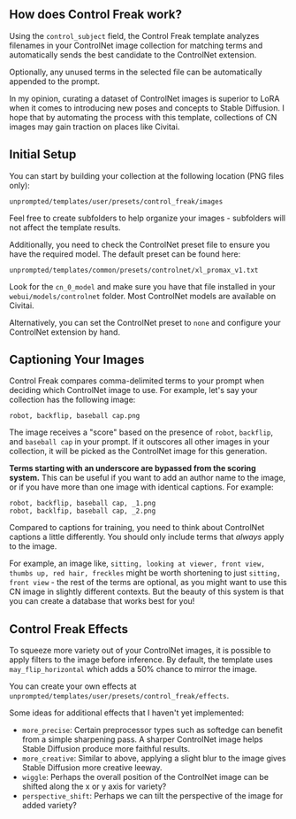 ## How does Control Freak work?

Using the `control_subject` field, the Control Freak template analyzes filenames in your ControlNet image collection for matching terms and automatically sends the best candidate to the ControlNet extension.

Optionally, any unused terms in the selected file can be automatically appended to the prompt.

In my opinion, curating a dataset of ControlNet images is superior to LoRA when it comes to introducing new poses and concepts to Stable Diffusion. I hope that by automating the process with this template, collections of CN images may gain traction on places like Civitai.

## Initial Setup

You can start by building your collection at the following location (PNG files only):

`unprompted/templates/user/presets/control_freak/images`

Feel free to create subfolders to help organize your images - subfolders will not affect the template results.

Additionally, you need to check the ControlNet preset file to ensure you have the required model. The default preset can be found here:

`unprompted/templates/common/presets/controlnet/xl_promax_v1.txt`

Look for the `cn_0_model` and make sure you have that file installed in your `webui/models/controlnet` folder. Most ControlNet models are available on Civitai.

Alternatively, you can set the ControlNet preset to `none` and configure your ControlNet extension by hand.

## Captioning Your Images

Control Freak compares comma-delimited terms to your prompt when deciding which ControlNet image to use. For example, let's say your collection has the following image:

```
robot, backflip, baseball cap.png
```

The image receives a "score" based on the presence of `robot`, `backflip`, and `baseball cap` in your prompt. If it outscores all other images in your collection, it will be picked as the ControlNet image for this generation.

**Terms starting with an underscore are bypassed from the scoring system.** This can be useful if you want to add an author name to the image, or if you have more than one image with identical captions. For example:

```
robot, backflip, baseball cap, _1.png
robot, backlfip, baseball cap, _2.png
```

Compared to captions for training, you need to think about ControlNet captions a little differently. You should only include terms that *always* apply to the image.

For example, an image like, `sitting, looking at viewer, front view, thumbs up, red hair, freckles` might be worth shortening to just `sitting, front view` - the rest of the terms are optional, as you might want to use this CN image in slightly different contexts. But the beauty of this system is that you can create a database that works best for you!

## Control Freak Effects

To squeeze more variety out of your ControlNet images, it is possible to apply filters to the image before inference. By default, the template uses `may_flip_horizontal` which adds a 50% chance to mirror the image.

You can create your own effects at `unprompted/templates/user/presets/control_freak/effects`.

Some ideas for additional effects that I haven't yet implemented:

- `more_precise`: Certain preprocessor types such as softedge can benefit from a simple sharpening pass. A sharper ControlNet image helps Stable Diffusion produce more faithful results.
- `more_creative`: Similar to above, applying a slight blur to the image gives Stable Diffusion more creative leeway.
- `wiggle`: Perhaps the overall position of the ControlNet image can be shifted along the x or y axis for variety?
- `perspective_shift`: Perhaps we can tilt the perspective of the image for added variety?